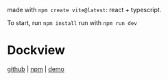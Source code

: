 made with `npm create vite@latest`: react + typescript.

To start, run `npm install`
run with `npm run dev`

# Dockview

[github](https://github.com/mathuo/dockview) | [npm](https://www.npmjs.com/package/dockview) | [demo](https://dockview.dev/demo)
